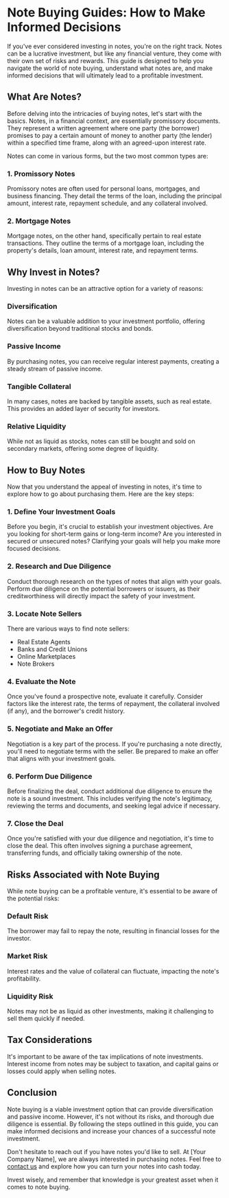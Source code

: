 # Note Buying Guides: How to Make Informed Decisions

If you've ever considered investing in notes, you're on the right track. Notes can be a lucrative investment, but like any financial venture, they come with their own set of risks and rewards. This guide is designed to help you navigate the world of note buying, understand what notes are, and make informed decisions that will ultimately lead to a profitable investment.

## What Are Notes?

Before delving into the intricacies of buying notes, let's start with the basics. Notes, in a financial context, are essentially promissory documents. They represent a written agreement where one party (the borrower) promises to pay a certain amount of money to another party (the lender) within a specified time frame, along with an agreed-upon interest rate.

Notes can come in various forms, but the two most common types are:

### 1. Promissory Notes

Promissory notes are often used for personal loans, mortgages, and business financing. They detail the terms of the loan, including the principal amount, interest rate, repayment schedule, and any collateral involved.

### 2. Mortgage Notes

Mortgage notes, on the other hand, specifically pertain to real estate transactions. They outline the terms of a mortgage loan, including the property's details, loan amount, interest rate, and repayment terms.

## Why Invest in Notes?

Investing in notes can be an attractive option for a variety of reasons:

### Diversification

Notes can be a valuable addition to your investment portfolio, offering diversification beyond traditional stocks and bonds.

### Passive Income

By purchasing notes, you can receive regular interest payments, creating a steady stream of passive income.

### Tangible Collateral

In many cases, notes are backed by tangible assets, such as real estate. This provides an added layer of security for investors.

### Relative Liquidity

While not as liquid as stocks, notes can still be bought and sold on secondary markets, offering some degree of liquidity.

## How to Buy Notes

Now that you understand the appeal of investing in notes, it's time to explore how to go about purchasing them. Here are the key steps:

### 1. Define Your Investment Goals

Before you begin, it's crucial to establish your investment objectives. Are you looking for short-term gains or long-term income? Are you interested in secured or unsecured notes? Clarifying your goals will help you make more focused decisions.

### 2. Research and Due Diligence

Conduct thorough research on the types of notes that align with your goals. Perform due diligence on the potential borrowers or issuers, as their creditworthiness will directly impact the safety of your investment.

### 3. Locate Note Sellers

There are various ways to find note sellers:

- Real Estate Agents
- Banks and Credit Unions
- Online Marketplaces
- Note Brokers

### 4. Evaluate the Note

Once you've found a prospective note, evaluate it carefully. Consider factors like the interest rate, the terms of repayment, the collateral involved (if any), and the borrower's credit history.

### 5. Negotiate and Make an Offer

Negotiation is a key part of the process. If you're purchasing a note directly, you'll need to negotiate terms with the seller. Be prepared to make an offer that aligns with your investment goals.

### 6. Perform Due Diligence

Before finalizing the deal, conduct additional due diligence to ensure the note is a sound investment. This includes verifying the note's legitimacy, reviewing the terms and documents, and seeking legal advice if necessary.

### 7. Close the Deal

Once you're satisfied with your due diligence and negotiation, it's time to close the deal. This often involves signing a purchase agreement, transferring funds, and officially taking ownership of the note.

## Risks Associated with Note Buying

While note buying can be a profitable venture, it's essential to be aware of the potential risks:

### Default Risk

The borrower may fail to repay the note, resulting in financial losses for the investor.

### Market Risk

Interest rates and the value of collateral can fluctuate, impacting the note's profitability.

### Liquidity Risk

Notes may not be as liquid as other investments, making it challenging to sell them quickly if needed.

## Tax Considerations

It's important to be aware of the tax implications of note investments. Interest income from notes may be subject to taxation, and capital gains or losses could apply when selling notes.

## Conclusion

Note buying is a viable investment option that can provide diversification and passive income. However, it's not without its risks, and thorough due diligence is essential. By following the steps outlined in this guide, you can make informed decisions and increase your chances of a successful note investment.

Don't hesitate to reach out if you have notes you'd like to sell. At [Your Company Name], we are always interested in purchasing notes. Feel free to [contact us](#) and explore how you can turn your notes into cash today.

Invest wisely, and remember that knowledge is your greatest asset when it comes to note buying.